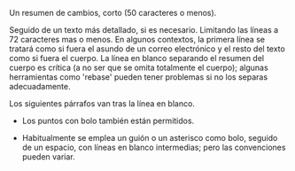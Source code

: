 Un resumen de cambios, corto (50 caracteres o menos).

Seguido de un texto más detallado, si es necesario.  Limitando las líneas a 72 caracteres mas o menos.  En algunos contextos, la primera línea se tratará como si fuera el asundo de un correo electrónico y el resto del texto como si fuera el cuerpo.  La línea en blanco separando el resumen del cuerpo es crítica (a no ser que se omita totalmente el cuerpo); algunas herramientas como 'rebase' pueden tener problemas si no los separas adecuadamente.

Los siguientes párrafos van tras la línea en blanco.

 - Los puntos con bolo también están permitidos.

 - Habitualmente se emplea un guión o un asterisco como bolo, seguido de un espacio, con líneas en blanco intermedias; pero las convenciones pueden variar.
